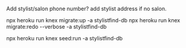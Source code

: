 Add stylist/salon phone number?
add stylist address if no salon.

npx heroku run knex migrate:up -a stylistfind-db
npx heroku run knex migrate:redo --verbose -a stylistfind-db

npx heroku run knex seed:run -a stylistfind-db
